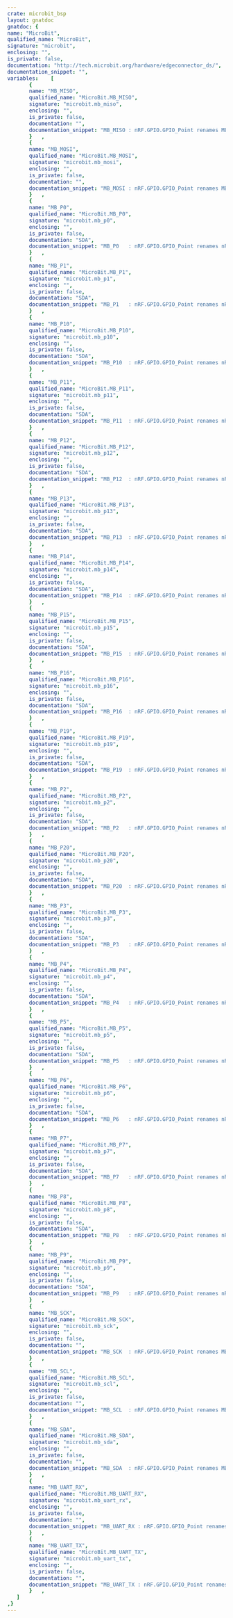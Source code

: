 ```yaml
---
crate: microbit_bsp
layout: gnatdoc
gnatdoc: {
name: "MicroBit",
qualified_name: "MicroBit",
signature: "microbit",
enclosing: "",
is_private: false,
documentation: "http://tech.microbit.org/hardware/edgeconnector_ds/",
documentation_snippet: "",
variables:    [
       {
       name: "MB_MISO",
       qualified_name: "MicroBit.MB_MISO",
       signature: "microbit.mb_miso",
       enclosing: "",
       is_private: false,
       documentation: "",
       documentation_snippet: "MB_MISO : nRF.GPIO.GPIO_Point renames MB_P14;",
       }   ,
       {
       name: "MB_MOSI",
       qualified_name: "MicroBit.MB_MOSI",
       signature: "microbit.mb_mosi",
       enclosing: "",
       is_private: false,
       documentation: "",
       documentation_snippet: "MB_MOSI : nRF.GPIO.GPIO_Point renames MB_P15;",
       }   ,
       {
       name: "MB_P0",
       qualified_name: "MicroBit.MB_P0",
       signature: "microbit.mb_p0",
       enclosing: "",
       is_private: false,
       documentation: "SDA",
       documentation_snippet: "MB_P0   : nRF.GPIO.GPIO_Point renames nRF.Device.P03;",
       }   ,
       {
       name: "MB_P1",
       qualified_name: "MicroBit.MB_P1",
       signature: "microbit.mb_p1",
       enclosing: "",
       is_private: false,
       documentation: "SDA",
       documentation_snippet: "MB_P1   : nRF.GPIO.GPIO_Point renames nRF.Device.P02;",
       }   ,
       {
       name: "MB_P10",
       qualified_name: "MicroBit.MB_P10",
       signature: "microbit.mb_p10",
       enclosing: "",
       is_private: false,
       documentation: "SDA",
       documentation_snippet: "MB_P10  : nRF.GPIO.GPIO_Point renames nRF.Device.P06;",
       }   ,
       {
       name: "MB_P11",
       qualified_name: "MicroBit.MB_P11",
       signature: "microbit.mb_p11",
       enclosing: "",
       is_private: false,
       documentation: "SDA",
       documentation_snippet: "MB_P11  : nRF.GPIO.GPIO_Point renames nRF.Device.P26;",
       }   ,
       {
       name: "MB_P12",
       qualified_name: "MicroBit.MB_P12",
       signature: "microbit.mb_p12",
       enclosing: "",
       is_private: false,
       documentation: "SDA",
       documentation_snippet: "MB_P12  : nRF.GPIO.GPIO_Point renames nRF.Device.P20;",
       }   ,
       {
       name: "MB_P13",
       qualified_name: "MicroBit.MB_P13",
       signature: "microbit.mb_p13",
       enclosing: "",
       is_private: false,
       documentation: "SDA",
       documentation_snippet: "MB_P13  : nRF.GPIO.GPIO_Point renames nRF.Device.P23;",
       }   ,
       {
       name: "MB_P14",
       qualified_name: "MicroBit.MB_P14",
       signature: "microbit.mb_p14",
       enclosing: "",
       is_private: false,
       documentation: "SDA",
       documentation_snippet: "MB_P14  : nRF.GPIO.GPIO_Point renames nRF.Device.P22;",
       }   ,
       {
       name: "MB_P15",
       qualified_name: "MicroBit.MB_P15",
       signature: "microbit.mb_p15",
       enclosing: "",
       is_private: false,
       documentation: "SDA",
       documentation_snippet: "MB_P15  : nRF.GPIO.GPIO_Point renames nRF.Device.P21;",
       }   ,
       {
       name: "MB_P16",
       qualified_name: "MicroBit.MB_P16",
       signature: "microbit.mb_p16",
       enclosing: "",
       is_private: false,
       documentation: "SDA",
       documentation_snippet: "MB_P16  : nRF.GPIO.GPIO_Point renames nRF.Device.P16;",
       }   ,
       {
       name: "MB_P19",
       qualified_name: "MicroBit.MB_P19",
       signature: "microbit.mb_p19",
       enclosing: "",
       is_private: false,
       documentation: "SDA",
       documentation_snippet: "MB_P19  : nRF.GPIO.GPIO_Point renames nRF.Device.P00;",
       }   ,
       {
       name: "MB_P2",
       qualified_name: "MicroBit.MB_P2",
       signature: "microbit.mb_p2",
       enclosing: "",
       is_private: false,
       documentation: "SDA",
       documentation_snippet: "MB_P2   : nRF.GPIO.GPIO_Point renames nRF.Device.P01;",
       }   ,
       {
       name: "MB_P20",
       qualified_name: "MicroBit.MB_P20",
       signature: "microbit.mb_p20",
       enclosing: "",
       is_private: false,
       documentation: "SDA",
       documentation_snippet: "MB_P20  : nRF.GPIO.GPIO_Point renames nRF.Device.P30;",
       }   ,
       {
       name: "MB_P3",
       qualified_name: "MicroBit.MB_P3",
       signature: "microbit.mb_p3",
       enclosing: "",
       is_private: false,
       documentation: "SDA",
       documentation_snippet: "MB_P3   : nRF.GPIO.GPIO_Point renames nRF.Device.P04;",
       }   ,
       {
       name: "MB_P4",
       qualified_name: "MicroBit.MB_P4",
       signature: "microbit.mb_p4",
       enclosing: "",
       is_private: false,
       documentation: "SDA",
       documentation_snippet: "MB_P4   : nRF.GPIO.GPIO_Point renames nRF.Device.P05;",
       }   ,
       {
       name: "MB_P5",
       qualified_name: "MicroBit.MB_P5",
       signature: "microbit.mb_p5",
       enclosing: "",
       is_private: false,
       documentation: "SDA",
       documentation_snippet: "MB_P5   : nRF.GPIO.GPIO_Point renames nRF.Device.P17;",
       }   ,
       {
       name: "MB_P6",
       qualified_name: "MicroBit.MB_P6",
       signature: "microbit.mb_p6",
       enclosing: "",
       is_private: false,
       documentation: "SDA",
       documentation_snippet: "MB_P6   : nRF.GPIO.GPIO_Point renames nRF.Device.P12;",
       }   ,
       {
       name: "MB_P7",
       qualified_name: "MicroBit.MB_P7",
       signature: "microbit.mb_p7",
       enclosing: "",
       is_private: false,
       documentation: "SDA",
       documentation_snippet: "MB_P7   : nRF.GPIO.GPIO_Point renames nRF.Device.P11;",
       }   ,
       {
       name: "MB_P8",
       qualified_name: "MicroBit.MB_P8",
       signature: "microbit.mb_p8",
       enclosing: "",
       is_private: false,
       documentation: "SDA",
       documentation_snippet: "MB_P8   : nRF.GPIO.GPIO_Point renames nRF.Device.P18;",
       }   ,
       {
       name: "MB_P9",
       qualified_name: "MicroBit.MB_P9",
       signature: "microbit.mb_p9",
       enclosing: "",
       is_private: false,
       documentation: "SDA",
       documentation_snippet: "MB_P9   : nRF.GPIO.GPIO_Point renames nRF.Device.P10;",
       }   ,
       {
       name: "MB_SCK",
       qualified_name: "MicroBit.MB_SCK",
       signature: "microbit.mb_sck",
       enclosing: "",
       is_private: false,
       documentation: "",
       documentation_snippet: "MB_SCK  : nRF.GPIO.GPIO_Point renames MB_P13;",
       }   ,
       {
       name: "MB_SCL",
       qualified_name: "MicroBit.MB_SCL",
       signature: "microbit.mb_scl",
       enclosing: "",
       is_private: false,
       documentation: "",
       documentation_snippet: "MB_SCL  : nRF.GPIO.GPIO_Point renames MB_P19;",
       }   ,
       {
       name: "MB_SDA",
       qualified_name: "MicroBit.MB_SDA",
       signature: "microbit.mb_sda",
       enclosing: "",
       is_private: false,
       documentation: "",
       documentation_snippet: "MB_SDA  : nRF.GPIO.GPIO_Point renames MB_P20;",
       }   ,
       {
       name: "MB_UART_RX",
       qualified_name: "MicroBit.MB_UART_RX",
       signature: "microbit.mb_uart_rx",
       enclosing: "",
       is_private: false,
       documentation: "",
       documentation_snippet: "MB_UART_RX : nRF.GPIO.GPIO_Point renames nRF.Device.P25;",
       }   ,
       {
       name: "MB_UART_TX",
       qualified_name: "MicroBit.MB_UART_TX",
       signature: "microbit.mb_uart_tx",
       enclosing: "",
       is_private: false,
       documentation: "",
       documentation_snippet: "MB_UART_TX : nRF.GPIO.GPIO_Point renames nRF.Device.P24;",
       }   ,
   ]
,}
---
```

